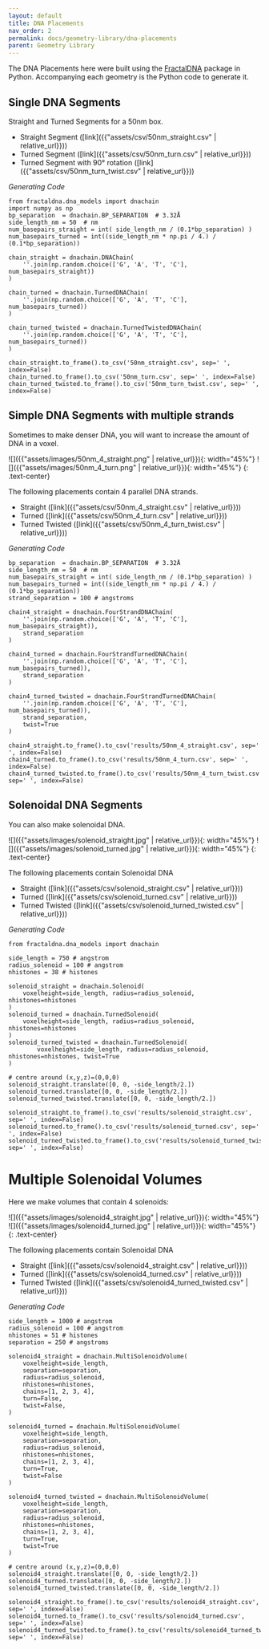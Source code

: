 ```yaml
---
layout: default
title: DNA Placements
nav_order: 2
permalink: docs/geometry-library/dna-placements
parent: Geometry Library
---
```


The DNA Placements here were built using the [FractalDNA]({{site.url}}/docs/geometry-library/fractal-dna)
package in Python. Accompanying each geometry is the Python code to
generate it.

## Single DNA Segments

Straight and Turned Segments for a 50nm box.

* Straight Segment ([link]({{"assets/csv/50nm_straight.csv" | relative_url}}))
* Turned Segment ([link]({{"assets/csv/50nm_turn.csv" | relative_url}}))
* Turned Segment with 90° rotation ([link]({{"assets/csv/50nm_turn_twist.csv" | relative_url}}))

_Generating Code_
```
from fractaldna.dna_models import dnachain
import numpy as np
bp_separation  = dnachain.BP_SEPARATION  # 3.32Å
side_length_nm = 50  # nm
num_basepairs_straight = int( side_length_nm / (0.1*bp_separation) )
num_basepairs_turned = int((side_length_nm * np.pi / 4.) / (0.1*bp_separation))

chain_straight = dnachain.DNAChain(
    ''.join(np.random.choice(['G', 'A', 'T', 'C'], num_basepairs_straight))
)

chain_turned = dnachain.TurnedDNAChain(
    ''.join(np.random.choice(['G', 'A', 'T', 'C'], num_basepairs_turned))
)

chain_turned_twisted = dnachain.TurnedTwistedDNAChain(
    ''.join(np.random.choice(['G', 'A', 'T', 'C'], num_basepairs_turned))
)

chain_straight.to_frame().to_csv('50nm_straight.csv', sep=' ', index=False)
chain_turned.to_frame().to_csv('50nm_turn.csv', sep=' ', index=False)
chain_turned_twisted.to_frame().to_csv('50nm_turn_twist.csv', sep=' ', index=False)
```


## Simple DNA Segments with multiple strands

Sometimes to make denser DNA, you will want to increase the amount of DNA in 
a voxel.

![]({{"assets/images/50nm_4_straight.png" | relative_url}}){: width="45%"}
![]({{"assets/images/50nm_4_turn.png" | relative_url}}){: width="45%"}
{: .text-center}

The following placements contain 4 parallel DNA strands.

* Straight ([link]({{"assets/csv/50nm_4_straight.csv" | relative_url}}))
* Turned ([link]({{"assets/csv/50nm_4_turn.csv" | relative_url}}))
* Turned Twisted ([link]({{"assets/csv/50nm_4_turn_twist.csv" | relative_url}}))

_Generating Code_
```
bp_separation  = dnachain.BP_SEPARATION  # 3.32Å
side_length_nm = 50  # nm
num_basepairs_straight = int( side_length_nm / (0.1*bp_separation) )
num_basepairs_turned = int((side_length_nm * np.pi / 4.) / (0.1*bp_separation))
strand_separation = 100 # angstroms

chain4_straight = dnachain.FourStrandDNAChain(
    ''.join(np.random.choice(['G', 'A', 'T', 'C'], num_basepairs_straight)),
    strand_separation
)

chain4_turned = dnachain.FourStrandTurnedDNAChain(
    ''.join(np.random.choice(['G', 'A', 'T', 'C'], num_basepairs_turned)),
    strand_separation
)

chain4_turned_twisted = dnachain.FourStrandTurnedDNAChain(
    ''.join(np.random.choice(['G', 'A', 'T', 'C'], num_basepairs_turned)),
    strand_separation,
    twist=True
)

chain4_straight.to_frame().to_csv('results/50nm_4_straight.csv', sep=' ', index=False)
chain4_turned.to_frame().to_csv('results/50nm_4_turn.csv', sep=' ', index=False)
chain4_turned_twisted.to_frame().to_csv('results/50nm_4_turn_twist.csv', sep=' ', index=False)
```

## Solenoidal DNA Segments

You can also make solenoidal DNA.

![]({{"assets/images/solenoid_straight.jpg" | relative_url}}){: width="45%"}
![]({{"assets/images/solenoid_turned.jpg" | relative_url}}){: width="45%"}
{: .text-center}

The following placements contain Solenoidal DNA

* Straight ([link]({{"assets/csv/solenoid_straight.csv" | relative_url}}))
* Turned ([link]({{"assets/csv/solenoid_turned.csv" | relative_url}}))
* Turned Twisted ([link]({{"assets/csv/solenoid_turned_twisted.csv" | relative_url}}))

_Generating Code_

```
from fractaldna.dna_models import dnachain

side_length = 750 # angstrom
radius_solenoid = 100 # angstrom
nhistones = 38 # histones

solenoid_straight = dnachain.Solenoid(
    voxelheight=side_length, radius=radius_solenoid, nhistones=nhistones
)
solenoid_turned = dnachain.TurnedSolenoid(
    voxelheight=side_length, radius=radius_solenoid, nhistones=nhistones
)
solenoid_turned_twisted = dnachain.TurnedSolenoid(
        voxelheight=side_length, radius=radius_solenoid, nhistones=nhistones, twist=True
)

# centre around (x,y,z)=(0,0,0)
solenoid_straight.translate([0, 0, -side_length/2.])
solenoid_turned.translate([0, 0, -side_length/2.])
solenoid_turned_twisted.translate([0, 0, -side_length/2.])

solenoid_straight.to_frame().to_csv('results/solenoid_straight.csv', sep=' ', index=False)
solenoid_turned.to_frame().to_csv('results/solenoid_turned.csv', sep=' ', index=False)
solenoid_turned_twisted.to_frame().to_csv('results/solenoid_turned_twisted.csv', sep=' ', index=False)
```

# Multiple Solenoidal Volumes

Here we make volumes that contain 4 solenoids:

![]({{"assets/images/solenoid4_straight.jpg" | relative_url}}){: width="45%"}
![]({{"assets/images/solenoid4_turned.jpg" | relative_url}}){: width="45%"}
{: .text-center}

The following placements contain Solenoidal DNA

* Straight ([link]({{"assets/csv/solenoid4_straight.csv" | relative_url}}))
* Turned ([link]({{"assets/csv/solenoid4_turned.csv" | relative_url}}))
* Turned Twisted ([link]({{"assets/csv/solenoid4_turned_twisted.csv" | relative_url}}))

_Generating Code_

```
side_length = 1000 # angstrom
radius_solenoid = 100 # angstrom
nhistones = 51 # histones
separation = 250 # angstroms

solenoid4_straight = dnachain.MultiSolenoidVolume(
    voxelheight=side_length,
    separation=separation,
    radius=radius_solenoid,
    nhistones=nhistones,
    chains=[1, 2, 3, 4],
    turn=False,
    twist=False,
)

solenoid4_turned = dnachain.MultiSolenoidVolume(
    voxelheight=side_length,
    separation=separation,
    radius=radius_solenoid,
    nhistones=nhistones,
    chains=[1, 2, 3, 4],
    turn=True,
    twist=False
)

solenoid4_turned_twisted = dnachain.MultiSolenoidVolume(
    voxelheight=side_length,
    separation=separation,
    radius=radius_solenoid,
    nhistones=nhistones,
    chains=[1, 2, 3, 4],
    turn=True,
    twist=True
)

# centre around (x,y,z)=(0,0,0)
solenoid4_straight.translate([0, 0, -side_length/2.])
solenoid4_turned.translate([0, 0, -side_length/2.])
solenoid4_turned_twisted.translate([0, 0, -side_length/2.])

solenoid4_straight.to_frame().to_csv('results/solenoid4_straight.csv', sep=' ', index=False)
solenoid4_turned.to_frame().to_csv('results/solenoid4_turned.csv', sep=' ', index=False)
solenoid4_turned_twisted.to_frame().to_csv('results/solenoid4_turned_twisted.csv', sep=' ', index=False)

```